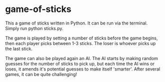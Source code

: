# game-of-sticks

This a game of sticks written in Python. It can be run via the terminal. Simply run python sticks.py.

The game is played by setting a number of sticks before the game begins, then each player picks between 
1-3 sticks. The loser is whoever picks up the last stick. 

The game can also be played again an AI. The AI starts by making random guesses for the number of sticks
to pick up, but each time the AI wins or loses, it amends it's potential guesses to make itself 'smarter'.
After several games, it can be quite challenging!
